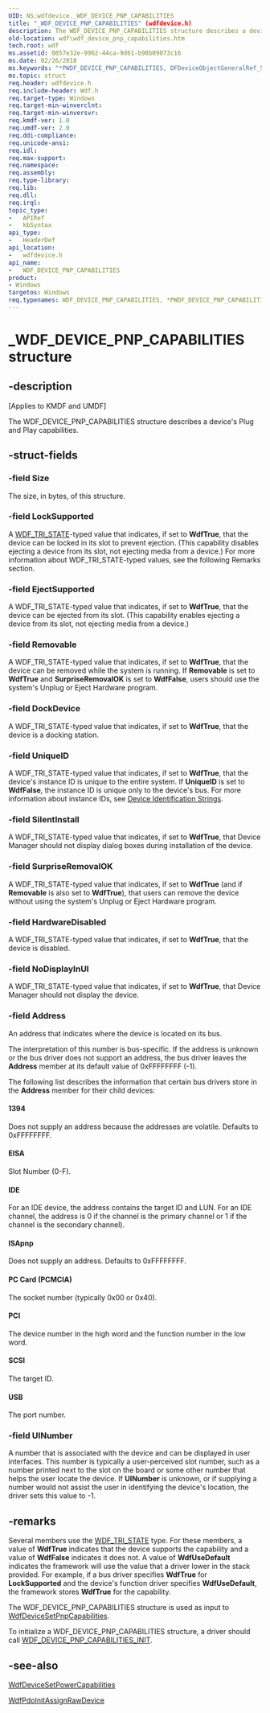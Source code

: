 ```yaml
---
UID: NS:wdfdevice._WDF_DEVICE_PNP_CAPABILITIES
title: "_WDF_DEVICE_PNP_CAPABILITIES" (wdfdevice.h)
description: The WDF_DEVICE_PNP_CAPABILITIES structure describes a device's Plug and Play capabilities.
old-location: wdf\wdf_device_pnp_capabilities.htm
tech.root: wdf
ms.assetid: 0857e32e-9962-44ca-9d61-b98b09073c16
ms.date: 02/26/2018
ms.keywords: "*PWDF_DEVICE_PNP_CAPABILITIES, DFDeviceObjectGeneralRef_58325ea6-665b-4cf2-bf99-d47636013ee1.xml, PWDF_DEVICE_PNP_CAPABILITIES, PWDF_DEVICE_PNP_CAPABILITIES structure pointer, WDF_DEVICE_PNP_CAPABILITIES, WDF_DEVICE_PNP_CAPABILITIES structure, _WDF_DEVICE_PNP_CAPABILITIES, kmdf.wdf_device_pnp_capabilities, wdf.wdf_device_pnp_capabilities, wdfdevice/PWDF_DEVICE_PNP_CAPABILITIES, wdfdevice/WDF_DEVICE_PNP_CAPABILITIES"
ms.topic: struct
req.header: wdfdevice.h
req.include-header: Wdf.h
req.target-type: Windows
req.target-min-winverclnt: 
req.target-min-winversvr: 
req.kmdf-ver: 1.0
req.umdf-ver: 2.0
req.ddi-compliance: 
req.unicode-ansi: 
req.idl: 
req.max-support: 
req.namespace: 
req.assembly: 
req.type-library: 
req.lib: 
req.dll: 
req.irql: 
topic_type:
-	APIRef
-	kbSyntax
api_type:
-	HeaderDef
api_location:
-	wdfdevice.h
api_name:
-	WDF_DEVICE_PNP_CAPABILITIES
product:
- Windows
targetos: Windows
req.typenames: WDF_DEVICE_PNP_CAPABILITIES, *PWDF_DEVICE_PNP_CAPABILITIES
---
```


# _WDF_DEVICE_PNP_CAPABILITIES structure


## -description


<p class="CCE_Message">[Applies to KMDF and UMDF]</p>

The WDF_DEVICE_PNP_CAPABILITIES structure describes a device's Plug and Play capabilities.


## -struct-fields




### -field Size

The size, in bytes, of this structure.


### -field LockSupported

A <a href="https://msdn.microsoft.com/library/windows/hardware/ff552533">WDF_TRI_STATE</a>-typed value that indicates, if set to <b>WdfTrue</b>, that the device can be locked in its slot to prevent ejection. (This capability disables ejecting a device from its slot, not ejecting media from a device.) For more information about WDF_TRI_STATE-typed values, see the following Remarks section.  


### -field EjectSupported

A WDF_TRI_STATE-typed value that indicates, if set to <b>WdfTrue</b>, that the device can be ejected from its slot. (This capability enables ejecting a device from its slot, not ejecting media from a device.) 


### -field Removable

A WDF_TRI_STATE-typed value that indicates, if set to <b>WdfTrue</b>, that the device can be removed while the system is running. If <b>Removable</b> is set to <b>WdfTrue</b> and <b>SurpriseRemovalOK</b> is set to <b>WdfFalse</b>, users should use the system's Unplug or Eject Hardware program.


### -field DockDevice

A WDF_TRI_STATE-typed value that indicates, if set to <b>WdfTrue</b>, that the device is a docking station.


### -field UniqueID

A WDF_TRI_STATE-typed value that indicates, if set to <b>WdfTrue</b>, that the device's instance ID is unique to the entire system. If <b>UniqueID</b> is set to <b>WdfFalse</b>, the instance ID is unique only to the device's bus. For more information about instance IDs, see <a href="https://docs.microsoft.com/windows-hardware/drivers/install/device-identification-strings">Device Identification Strings</a>.


### -field SilentInstall

A WDF_TRI_STATE-typed value that indicates, if set to <b>WdfTrue</b>, that Device Manager should not display dialog boxes during installation of the device.


### -field SurpriseRemovalOK

A WDF_TRI_STATE-typed value that indicates, if set to <b>WdfTrue</b> (and if <b>Removable</b> is also set to <b>WdfTrue</b>), that users can remove the device without using the system's Unplug or Eject Hardware program.


### -field HardwareDisabled

A WDF_TRI_STATE-typed value that indicates, if set to <b>WdfTrue</b>, that the device is disabled.


### -field NoDisplayInUI

A WDF_TRI_STATE-typed value that indicates, if set to <b>WdfTrue</b>, that Device Manager should not display the device.


### -field Address

An address that indicates where the device is located on its bus. 

The interpretation of this number is bus-specific. If the address is unknown or the bus driver does not support an address, the bus driver leaves the <b>Address</b> member at its default value of 0xFFFFFFFF (-1).

The following list describes the information that certain bus drivers store in the <b>Address</b> member for their child devices:





#### 1394

Does not supply an address because the addresses are volatile. Defaults to 0xFFFFFFFF. 



#### EISA

Slot Number (0-F).



#### IDE

For an IDE device, the address contains the target ID and LUN. For an IDE channel, the address is 0 if the channel is the primary channel or 1 if the channel is the secondary channel).



#### ISApnp

Does not supply an address. Defaults to 0xFFFFFFFF.



#### PC Card (PCMCIA)

The socket number (typically 0x00 or 0x40).



#### PCI

The device number in the high word and the function number in the low word.



#### SCSI

The target ID.



#### USB

The port number.


### -field UINumber

A number that is associated with the device and can be displayed in user interfaces. This number is typically a user-perceived slot number, such as a number printed next to the slot on the board or some other number that helps the user locate the device. If <b>UINumber</b> is unknown, or if supplying a number would not assist the user in identifying the device's location, the driver sets this value to -1.


## -remarks



Several members use the <a href="https://msdn.microsoft.com/library/windows/hardware/ff552533">WDF_TRI_STATE</a> type. For these members, a value of <b>WdfTrue</b> indicates that the device supports the capability and a value of <b>WdfFalse</b> indicates it does not. A value of <b>WdfUseDefault</b> indicates the framework will use the value that a driver lower in the stack provided. For example, if a bus driver specifies <b>WdfTrue</b> for <b>LockSupported</b> and the device's function driver specifies <b>WdfUseDefault</b>, the framework stores <b>WdfTrue</b> for the capability.

The WDF_DEVICE_PNP_CAPABILITIES structure is used as input to <a href="https://msdn.microsoft.com/library/windows/hardware/ff546898">WdfDeviceSetPnpCapabilities</a>.

To initialize a WDF_DEVICE_PNP_CAPABILITIES structure, a driver should call <a href="https://msdn.microsoft.com/library/windows/hardware/ff551259">WDF_DEVICE_PNP_CAPABILITIES_INIT</a>.




## -see-also




<a href="https://msdn.microsoft.com/library/windows/hardware/ff546901">WdfDeviceSetPowerCapabilities</a>



<a href="https://msdn.microsoft.com/library/windows/hardware/ff548802">WdfPdoInitAssignRawDevice</a>
 

 

